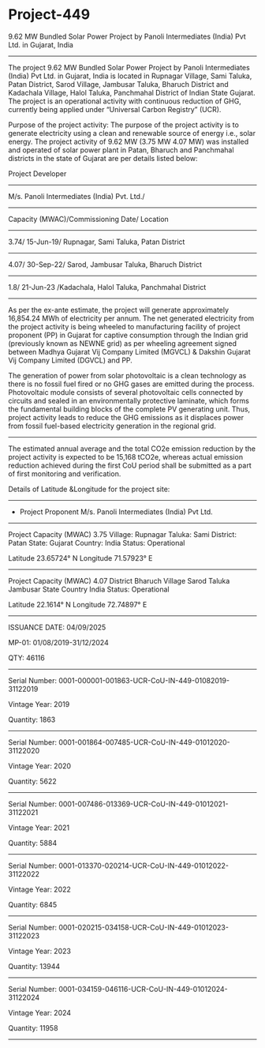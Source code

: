 # Project-449
9.62 MW Bundled Solar Power Project by Panoli Intermediates (India) Pvt Ltd. in Gujarat, India
___________
The project 9.62 MW Bundled Solar Power Project by Panoli Intermediates (India) Pvt Ltd. in
Gujarat, India is located in Rupnagar Village, Sami Taluka, Patan District, Sarod Village,
Jambusar Taluka, Bharuch District and Kadachala Village, Halol Taluka, Panchmahal District of
Indian State Gujarat. The project is an operational activity with continuous reduction of GHG,
currently being applied under “Universal Carbon Registry” (UCR).

Purpose of the project activity:
The purpose of the project activity is to generate electricity using a clean and renewable source of
energy i.e., solar energy. The project activity of 9.62 MW (3.75 MW 4.07 MW) was installed and
operated of solar power plant in Patan, Bharuch and Panchmahal districts in the state of Gujarat are
per details listed below:

Project Developer 
___________________________
M/s. Panoli Intermediates (India) Pvt. Ltd./
______________________
Capacity (MWAC)/Commissioning Date/ Location
________________
3.74/ 15-Jun-19/ Rupnagar, Sami Taluka, Patan District
_________________________
4.07/ 30-Sep-22/ Sarod, Jambusar Taluka, Bharuch District
____________________
1.8/ 21-Jun-23 /Kadachala, Halol Taluka, Panchmahal District
_________________________
As per the ex-ante estimate, the project will generate approximately 16,854.24 MWh of electricity
per annum. The net generated electricity from the project activity is being wheeled to
manufacturing facility of project proponent (PP) in Gujarat for captive consumption through the
Indian grid (previously known as NEWNE grid) as per wheeling agreement signed between
Madhya Gujarat Vij Company Limited (MGVCL) & Dakshin Gujarat Vij Company Limited
(DGVCL) and PP. 

The generation of power from solar photovoltaic is a clean technology as there is
no fossil fuel fired or no GHG gases are emitted during the process. Photovoltaic module consists of
several photovoltaic cells connected by circuits and sealed in an environmentally protective
laminate, which forms the fundamental building blocks of the complete PV generating unit. Thus,
project activity leads to reduce the GHG emissions as it displaces power from fossil fuel-based
electricity generation in the regional grid. 
_____________________
The estimated annual average and the total CO2e emission reduction by the project activity is
expected to be 15,168 tCO2e, whereas actual emission reduction achieved during the first CoU
period shall be submitted as a part of first monitoring and verification. 

Details of Latitude &Longitude for the project site: 
_________

- Project Proponent M/s. Panoli Intermediates (India) Pvt Ltd.
_________
Project Capacity (MWAC) 3.75  Village: Rupnagar Taluka: Sami District: Patan State: Gujarat Country: India Status: Operational

Latitude 23.65724° N Longitude 71.57923° E
_______________
Project Capacity (MWAC) 4.07 District Bharuch Village Sarod Taluka Jambusar State Country India Status: Operational

Latitude 22.1614° N Longitude 72.74897° E
_____________
ISSUANCE DATE: 04/09/2025

MP-01: 01/08/2019-31/12/2024

QTY: 46116
_____________
Serial Number: 0001-000001-001863-UCR-CoU-IN-449-01082019-31122019

Vintage Year: 2019

Quantity: 1863
______________
Serial Number: 0001-001864-007485-UCR-CoU-IN-449-01012020-31122020

Vintage Year: 2020

Quantity: 5622
____________
Serial Number: 0001-007486-013369-UCR-CoU-IN-449-01012021-31122021

Vintage Year: 2021

Quantity: 5884
___________
Serial Number: 0001-013370-020214-UCR-CoU-IN-449-01012022-31122022

Vintage Year: 2022

Quantity: 6845
___________
Serial Number: 0001-020215-034158-UCR-CoU-IN-449-01012023-31122023

Vintage Year: 2023

Quantity: 13944
__________
Serial Number: 0001-034159-046116-UCR-CoU-IN-449-01012024-31122024

Vintage Year: 2024

Quantity: 11958
_____________
